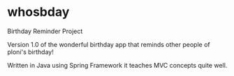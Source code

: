 # whosbday
Birthday Reminder Project

Version 1.0 of the wonderful birthday app that reminds other people of ploni's birthday!

Written in Java using Spring Framework it teaches MVC concepts quite well. 
